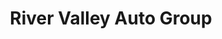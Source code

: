 ---
title: "River Valley Auto Group"
url: /rockford/river-valley-auto-group/
shop: Autowerkstatt
---